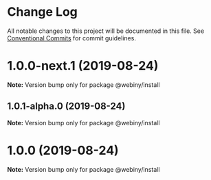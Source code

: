 # Change Log

All notable changes to this project will be documented in this file.
See [Conventional Commits](https://conventionalcommits.org) for commit guidelines.

<a name="1.0.0-next.1"></a>
# 1.0.0-next.1 (2019-08-24)

**Note:** Version bump only for package @webiny/install





<a name="1.0.1-alpha.0"></a>
## 1.0.1-alpha.0 (2019-08-24)

**Note:** Version bump only for package @webiny/install





<a name="1.0.0"></a>
# 1.0.0 (2019-08-24)

**Note:** Version bump only for package @webiny/install
